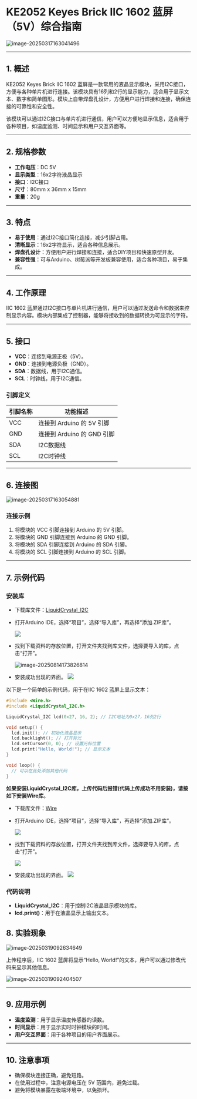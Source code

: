 # KE2052 Keyes Brick IIC 1602 蓝屏（5V）综合指南

![image-20250317163041496](media/image-20250317163041496.png)

---

## 1. 概述
KE2052 Keyes Brick IIC 1602 蓝屏是一款常用的液晶显示模块，采用I2C接口，方便与各种单片机进行连接。该模块具有16列和2行的显示能力，适合用于显示文本、数字和简单图形。模块上自带焊盘孔设计，方便用户进行焊接和连接，确保连接的可靠性和安全性。

该模块可以通过I2C接口与单片机进行通信，用户可以方便地显示信息，适合用于各种项目，如温度监测、时间显示和用户交互界面等。

---

## 2. 规格参数
- **工作电压**：DC 5V  
- **显示类型**：16x2字符液晶显示  
- **接口**：I2C接口  
- **尺寸**：80mm x 36mm x 15mm  
- **重量**：20g  

---

## 3. 特点
- **易于使用**：通过I2C接口简化连接，减少引脚占用。
- **清晰显示**：16x2字符显示，适合各种信息展示。
- **焊盘孔设计**：方便用户进行焊接和连接，适合DIY项目和快速原型开发。
- **兼容性强**：可与Arduino、树莓派等开发板兼容使用，适合各种项目，易于集成。

---

## 4. 工作原理
IIC 1602 蓝屏通过I2C接口与单片机进行通信，用户可以通过发送命令和数据来控制显示内容。模块内部集成了控制器，能够将接收到的数据转换为可显示的字符。

---

## 5. 接口
- **VCC**：连接到电源正极（5V）。
- **GND**：连接到电源负极（GND）。
- **SDA**：数据线，用于I2C通信。
- **SCL**：时钟线，用于I2C通信。

### 引脚定义
| 引脚名称 | 功能描述                     |
|----------|------------------------------|
| VCC      | 连接到 Arduino 的 5V 引脚   |
| GND      | 连接到 Arduino 的 GND 引脚  |
| SDA      | I2C数据线                   |
| SCL      | I2C时钟线                   |

---

## 6. 连接图
![image-20250317163054881](media/image-20250317163054881.png)

### 连接示例
1. 将模块的 VCC 引脚连接到 Arduino 的 5V 引脚。
2. 将模块的 GND 引脚连接到 Arduino 的 GND 引脚。
3. 将模块的 SDA 引脚连接到 Arduino 的 SDA 引脚。
4. 将模块的 SCL 引脚连接到 Arduino 的 SCL 引脚。

---

## 7. 示例代码
### 安装库

- 下载库文件：[LiquidCrystal_I2C](./资料/KE2052.7z)

- 打开Arduino IDE，选择“项目”，选择“导入库”，再选择“添加.ZIP库”。

  ![](./media/image-20250814153624209.png)

- 找到下载资料的存放位置，打开文件夹找到库文件，选择要导入的库，点击“打开”。

  ![image-20250814173826814](./media/image-20250814173826814.png)

- 安装成功出现的界面。
  ![](./media/image-20250814153844823.png)

以下是一个简单的示例代码，用于在IIC 1602 蓝屏上显示文本：

```cpp
#include <Wire.h>
#include <LiquidCrystal_I2C.h>

LiquidCrystal_I2C lcd(0x27, 16, 2); // I2C地址为0x27，16列2行

void setup() {
  lcd.init(); // 初始化液晶显示
  lcd.backlight(); // 打开背光
  lcd.setCursor(0, 0); // 设置光标位置
  lcd.print("Hello, World!"); // 显示文本
}

void loop() {
  // 可以在此处添加其他代码
}
```

**如果安装LiquidCrystal_I2C库，上传代码后报错(代码上传成功不用安装)，请按如下安装Wire库**。

- 下载库文件：[Wire](./资料/Wire.7z)

- 打开Arduino IDE，选择“项目”，选择“导入库”，再选择“添加.ZIP库”。

  ![](./media/image-20250814153624209.png)

- 找到下载资料的存放位置，打开文件夹找到库文件，选择要导入的库，点击“打开”。

  ![](./media/image-20250814171711471.png)

- 安装成功出现的界面。
  ![](./media/image-20250814153844823.png)

### 代码说明

- **LiquidCrystal_I2C**：用于控制I2C液晶显示模块的库。
- **lcd.print()**：用于在液晶显示上输出文本。

## 8. 实验现象
![image-20250319092634649](media/image-20250319092634649.png)

上传程序后，IIC 1602 蓝屏将显示“Hello, World!”的文本，用户可以通过修改代码来显示其他信息。

![image-20250319092404507](media/image-20250319092404507.png)

---

## 9. 应用示例
- **温度监测**：用于显示温度传感器的读数。
- **时间显示**：用于显示实时时钟模块的时间。
- **用户交互界面**：用于各种项目的用户界面展示。

---

## 10. 注意事项
- 确保模块连接正确，避免短路。
- 在使用过程中，注意电源电压在 5V 范围内，避免过载。
- 避免将模块暴露在极端环境中，以免损坏。
